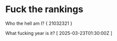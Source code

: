 # Fuck the rankings

Who the hell am I?
{ 21032321 }

What fucking year is it?
[ 2025-03-23T01:30:00Z ]
